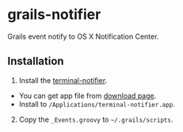 # grails-notifier

Grails event notify to OS X Notification Center.

## Installation

1. Install the [terminal-notifier](https://github.com/alloy/terminal-notifier).
  * You can get app file from [download page](https://github.com/alloy/terminal-notifier/downloads).
  * Install to `/Applications/terminal-notifier.app`.
2. Copy the `_Events.groovy` to `~/.grails/scripts`.
